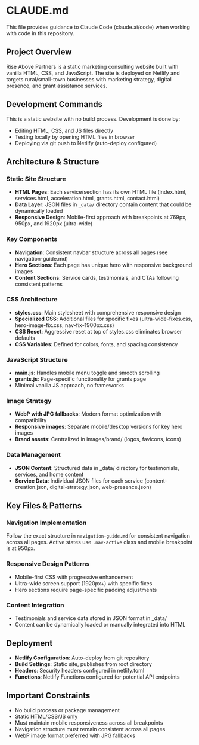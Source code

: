 # CLAUDE.md

This file provides guidance to Claude Code (claude.ai/code) when working with code in this repository.

## Project Overview

Rise Above Partners is a static marketing consulting website built with vanilla HTML, CSS, and JavaScript. The site is deployed on Netlify and targets rural/small-town businesses with marketing strategy, digital presence, and grant assistance services.

## Development Commands

This is a static website with no build process. Development is done by:
- Editing HTML, CSS, and JS files directly
- Testing locally by opening HTML files in browser
- Deploying via git push to Netlify (auto-deploy configured)

## Architecture & Structure

### Static Site Structure
- **HTML Pages**: Each service/section has its own HTML file (index.html, services.html, acceleration.html, grants.html, contact.html)
- **Data Layer**: JSON files in `_data/` directory contain content that could be dynamically loaded
- **Responsive Design**: Mobile-first approach with breakpoints at 769px, 950px, and 1920px (ultra-wide)

### Key Components
- **Navigation**: Consistent navbar structure across all pages (see navigation-guide.md)
- **Hero Sections**: Each page has unique hero with responsive background images
- **Content Sections**: Service cards, testimonials, and CTAs following consistent patterns

### CSS Architecture
- **styles.css**: Main stylesheet with comprehensive responsive design
- **Specialized CSS**: Additional files for specific fixes (ultra-wide-fixes.css, hero-image-fix.css, nav-fix-1900px.css)
- **CSS Reset**: Aggressive reset at top of styles.css eliminates browser defaults
- **CSS Variables**: Defined for colors, fonts, and spacing consistency

### JavaScript Structure
- **main.js**: Handles mobile menu toggle and smooth scrolling
- **grants.js**: Page-specific functionality for grants page
- Minimal vanilla JS approach, no frameworks

### Image Strategy
- **WebP with JPG fallbacks**: Modern format optimization with compatibility
- **Responsive images**: Separate mobile/desktop versions for key hero images
- **Brand assets**: Centralized in images/brand/ (logos, favicons, icons)

### Data Management
- **JSON Content**: Structured data in _data/ directory for testimonials, services, and home content
- **Service Data**: Individual JSON files for each service (content-creation.json, digital-strategy.json, web-presence.json)

## Key Files & Patterns

### Navigation Implementation
Follow the exact structure in `navigation-guide.md` for consistent navigation across all pages. Active states use `.nav-active` class and mobile breakpoint is at 950px.

### Responsive Design Patterns
- Mobile-first CSS with progressive enhancement
- Ultra-wide screen support (1920px+) with specific fixes
- Hero sections require page-specific padding adjustments

### Content Integration
- Testimonials and service data stored in JSON format in _data/
- Content can be dynamically loaded or manually integrated into HTML

## Deployment

- **Netlify Configuration**: Auto-deploy from git repository
- **Build Settings**: Static site, publishes from root directory
- **Headers**: Security headers configured in netlify.toml
- **Functions**: Netlify Functions configured for potential API endpoints

## Important Constraints

- No build process or package management
- Static HTML/CSS/JS only
- Must maintain mobile responsiveness across all breakpoints
- Navigation structure must remain consistent across all pages
- WebP image format preferred with JPG fallbacks